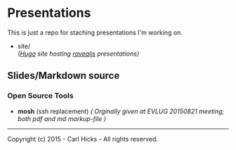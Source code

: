 Presentations
=============

This is just a repo for staching presentations I'm working on.

  - site/  
    *([Hugo][1] site hosting [ravealjs][2] presentations)*  

Slides/Markdown source
----------------------
  
### Open Source Tools 
  
  - **mosh** (ssh replacement)
    *( Orginally given at EVLUG 20150821 meeting; both pdf and md markup-file )*

---
Copyright (c) 2015 - Carl Hicks - All rights reserved.

[1]: http://gohugo.io/
[2]: http://lab.hakim.se/reveal-js/#/
